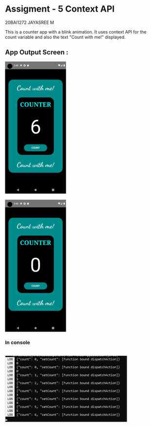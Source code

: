 # Assigment - 5 Context API


20BAI1272
JAYASREE M

This is a counter app with a blink animation. It uses context API for the count variable and also the text "Count with me!" displayed.

## App Output Screen :

<img src="ss/ss1.png" alt="app screen" width=200 />
<br><br>
<img src="ss/ss2.png" alt="app screen" width=200 />

<br>
<h3>In console </h3>
<br>
<img src="ss/ss3.jpg" alt="app screen" width=400 />


